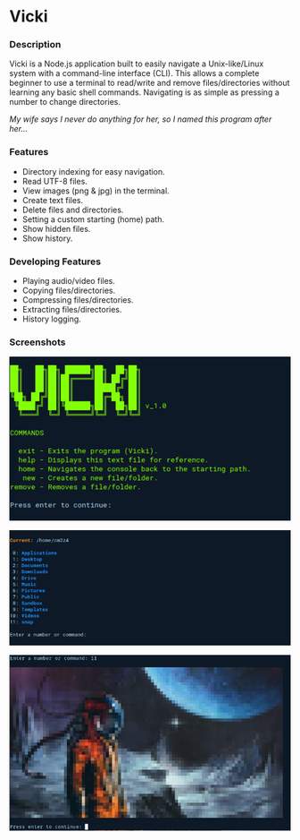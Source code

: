 # Vicki

### Description

Vicki is a Node.js application built to easily navigate a Unix-like/Linux system with a command-line interface (CLI). This allows a complete beginner to use a terminal to read/write and remove files/directories without learning any basic shell commands. Navigating is as simple as pressing a number to change directories.

*My wife says I never do anything for her, so I named this program after her...*

### Features
- Directory indexing for easy navigation.
- Read UTF-8 files.
- View images (png & jpg) in the terminal.
- Create text files.
- Delete files and directories.
- Setting a custom starting (home) path.
- Show hidden files.
- Show history.

### Developing Features
- Playing audio/video files.
- Copying files/directories.
- Compressing files/directories.
- Extracting files/directories.
- History logging.

### Screenshots

![](./assets/img/screenshot1.png)

![](./assets/img/screenshot.png)

![](./assets/img/screenshot2.png)
